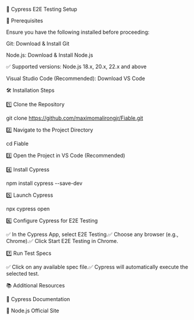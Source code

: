 🚀 Cypress E2E Testing Setup

📌 Prerequisites

Ensure you have the following installed before proceeding:

Git: Download & Install Git

Node.js: Download & Install Node.js

✅ Supported versions: Node.js 18.x, 20.x, 22.x and above

Visual Studio Code (Recommended): Download VS Code

🛠 Installation Steps

1️⃣ Clone the Repository

 git clone <https://github.com/maximomalirongjr/Fiable.git>

2️⃣ Navigate to the Project Directory

 cd Fiable

3️⃣ Open the Project in VS Code (Recommended)

4️⃣ Install Cypress

 npm install cypress --save-dev

5️⃣ Launch Cypress

 npx cypress open

6️⃣ Configure Cypress for E2E Testing

✅ In the Cypress App, select E2E Testing.✅ Choose any browser (e.g., Chrome).✅ Click Start E2E Testing in Chrome.

7️⃣ Run Test Specs

✅ Click on any available spec file.✅ Cypress will automatically execute the selected test.

📚 Additional Resources

📖 Cypress Documentation

📖 Node.js Official Site